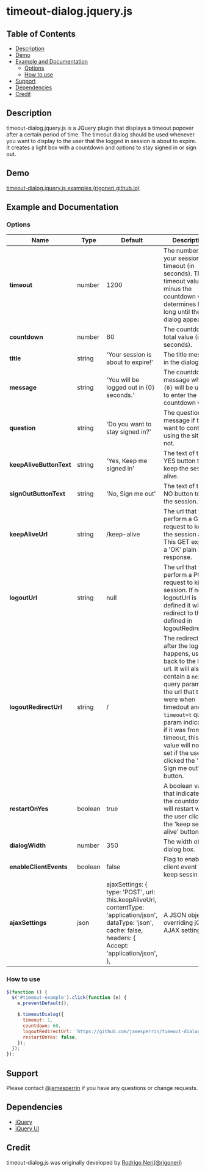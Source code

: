 # timeout-dialog.jquery.js

## Table of Contents

- [Description](#description)
- [Demo](#demo)
- [Example and Documentation](#example-and-documentation)
  - [Options](#options)
  - [How to use](#how-to-use)
- [Support](#support)
- [Dependencies](#dependencies)
- [Credit](#credit)

## Description

timeout-dialog.jquery.js is a JQuery plugin that displays a timeout popover after a certain period of time. The timeout dialog should be used whenever you want to display to the user that the logged in session is about to expire. It creates a light box with a countdown and options to stay signed in or sign out.

## Demo

[timeout-dialog.jquery.js examples (rigoneri.github.io)](https://rigoneri.github.io/timeout-dialog.js/)

## Example and Documentation

### Options

<table class="standard-table">
  <thead>
    <tr>
      <th>Name</th>
      <th>Type</th>
      <th width="170">Default</th>
      <th>Description</th>
    </tr>
  </thead>
  <tbody>
    <tr>
      <td><strong>timeout</strong></td>
      <td>number</td>
      <td>1200</td>
      <td>The number of your session timeout (in seconds). The timeout value minus the countdown value determines how long until the dialog appears.</td>
    </tr>
    <tr>
      <td><strong>countdown</strong></td>
      <td>number</td>
      <td>60</td>
      <td>The countdown total value (in seconds).</td>
    </tr>
    <tr>
      <td><strong>title</strong></td>
      <td>string</td>
      <td>'Your session is about to expire!'</td>
      <td>The title message in the dialog box.</td>
    </tr>
    <tr>
      <td><strong>message</strong></td>
      <td>string</td>
      <td>'You will be logged out in {0} seconds.'</td>
      <td>The countdown message where <code>{0}</code> will be used to enter the countdown value.</td>
    </tr>
    <tr>
      <td><strong>question</strong></td>
      <td>string</td>
      <td>'Do you want to stay signed in?'</td>
      <td>The question message if they want to continue using the site or not.</td>
    </tr>
    <tr>
      <td><strong>keepAliveButtonText</strong></td>
      <td>string</td>
      <td>'Yes, Keep me signed in'</td>
      <td>The text of the YES button to keep the session alive.</td>
    </tr>
    <tr>
      <td><strong>signOutButtonText</strong></td>
      <td>string</td>
      <td>'No, Sign me out'</td>
      <td>The text of the NO button to kill the session.</td>
    </tr>
    <tr>
      <td><strong>keepAliveUrl</strong></td>
      <td>string</td>
      <td>/keep-alive</td>
      <td>The url that will perform a GET request to keep the session alive. This GET expects a 'OK' plain HTTP response.</td>
    </tr>
    <tr>
      <td><strong>logoutUrl</strong></td>
      <td>string</td>
      <td>null</td>
      <td>The url that will perform a POST request to kill the session. If no logoutUrl is defined it will just redirect to the url defined in logoutRedirectUrl.</td>
    </tr>
    <tr>
      <td><strong>logoutRedirectUrl</strong></td>
      <td>string</td>
      <td>/</td>
      <td>The redirect url after the logout happens, usually back to the login url. It will also contain a <code>next</code> query param with the url that they were when timedout and a <code>timeout=t</code> query param indicating if it was from a timeout, this value will not be set if the user clicked the 'No, Sign me out' button.</td>
    </tr>
    <tr>
      <td><strong>restartOnYes</strong></td>
      <td>boolean</td>
      <td>true</td>
      <td>A boolean value that indicates if the countdown will restart when the user clicks the 'keep session alive' button.</td>
    </tr>
    <tr>
      <td><strong>dialogWidth</strong></td>
      <td>number</td>
      <td>350</td>
      <td>The width of the dialog box.</td>
    </tr>
    <tr>
      <td><strong>enableClientEvents</strong></td>
      <td>boolean</td>
      <td>false</td>
      <td>Flag to enable client event to keep sessin alive.</td>
    </tr>
    <tr>
      <td><strong>ajaxSettings</strong></td>
      <td>json</td>
      <td>ajaxSettings: {
        type: 'POST',
        url: this.keepAliveUrl,
        contentType: 'application/json',
        dataType: 'json',
        cache: false,
        headers: {
          Accept: 'application/json',
        },</td>
      <td>A JSON object for overriding jQuery AJAX settings..</td>
    </tr>
  </tbody>
</table>

### How to use

```js
$(function () {
  $('#timeout-example').click(function (e) {
    e.preventDefault();

    $.timeoutDialog({
      timeout: 1,
      countdown: 60,
      logoutRedirectUrl: 'https://github.com/jamesperrin/timeout-dialog.js',
      restartOnYes: false,
    });
  });
});
```

## Support

Please contact [@jamesperrin](https://github.com/jamesperrin) if you have any questions or change requests.

## Dependencies

- [jQuery](https://jquery.com/)
- [jQuery UI](https://jqueryui.com/)

## Credit

timeout-dialog.js was originally developed by [Rodrigo Neri(@rigoneri)](https://github.com/rigoneri)
